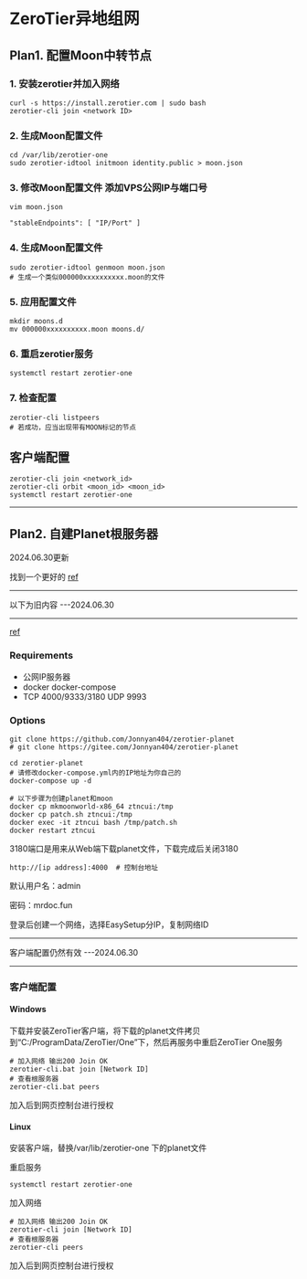 # ZeroTier异地组网

## Plan1. 配置Moon中转节点

### 1. 安装zerotier并加入网络

```shell
curl -s https://install.zerotier.com | sudo bash
zerotier-cli join <network ID>
```

### 2. 生成Moon配置文件

```shell
cd /var/lib/zerotier-one
sudo zerotier-idtool initmoon identity.public > moon.json
```

### 3. 修改Moon配置文件 添加VPS公网IP与端口号

```shell
vim moon.json

"stableEndpoints": [ "IP/Port" ]
```

### 4. 生成Moon配置文件

```shell
sudo zerotier-idtool genmoon moon.json 
# 生成一个类似000000xxxxxxxxxx.moon的文件
```

### 5. 应用配置文件

```shell
mkdir moons.d
mv 000000xxxxxxxxxx.moon moons.d/
```

### 6. 重启zerotier服务

```shell
systemctl restart zerotier-one
```

### 7. 检查配置

```shell
zerotier-cli listpeers
# 若成功，应当出现带有MOON标记的节点
```

## 客户端配置

```shell
zerotier-cli join <network_id>
zerotier-cli orbit <moon_id> <moon_id>
systemctl restart zerotier-one
```

---

## Plan2. 自建Planet根服务器

2024.06.30更新

找到一个更好的  [ref](https://github.com/xubiaolin/docker-zerotier-planet)

---

以下为旧内容 ---2024.06.30

---

[ref](https://github.com/Jonnyan404/zerotier-planet)

### Requirements

- 公网IP服务器
- docker  docker-compose
- TCP 4000/9333/3180  UDP 9993

### Options

```shell
git clone https://github.com/Jonnyan404/zerotier-planet
# git clone https://gitee.com/Jonnyan404/zerotier-planet

cd zerotier-planet
# 请修改docker-compose.yml内的IP地址为你自己的
docker-compose up -d

# 以下步骤为创建planet和moon
docker cp mkmoonworld-x86_64 ztncui:/tmp
docker cp patch.sh ztncui:/tmp
docker exec -it ztncui bash /tmp/patch.sh
docker restart ztncui
```

3180端口是用来从Web端下载planet文件，下载完成后关闭3180

```http
http://[ip address]:4000  # 控制台地址
```

默认用户名：admin

密码：mrdoc.fun

登录后创建一个网络，选择EasySetup分IP，复制网络ID



---

客户端配置仍然有效 ---2024.06.30

---

### 客户端配置

#### Windows

下载并安装ZeroTier客户端，将下载的planet文件拷贝到“C:/ProgramData/ZeroTier/One”下，然后再服务中重启ZeroTier One服务

```shell
# 加入网络 输出200 Join OK
zerotier-cli.bat join [Network ID]
# 查看根服务器
zerotier-cli.bat peers
```

加入后到网页控制台进行授权

#### Linux 

安装客户端，替换/var/lib/zerotier-one 下的planet文件

重启服务

``` shell
systemctl restart zerotier-one
```

加入网络

```shell
# 加入网络 输出200 Join OK
zerotier-cli join [Network ID]
# 查看根服务器
zerotier-cli peers
```

加入后到网页控制台进行授权
